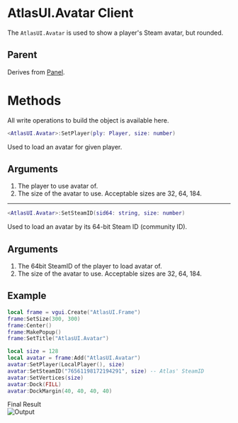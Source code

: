 # AtlasUI.Avatar <client>Client</client>

The `AtlasUI.Avatar` is used to show a player's Steam avatar, but rounded.  

## Parent

Derives from [Panel](https://wiki.facepunch.com/gmod/Panel).

# Methods
All write operations to build the object is available here.

```lua
<AtlasUI.Avatar>:SetPlayer(ply: Player, size: number)
```

Used to load an avatar for given player.

## Arguments

1. The player to use avatar of.
2. The size of the avatar to use. Acceptable sizes are 32, 64, 184.

---


```lua
<AtlasUI.Avatar>:SetSteamID(sid64: string, size: number)
```

Used to load an avatar by its 64-bit Steam ID (community ID).

## Arguments

1. The 64bit SteamID of the player to load avatar of.
2. The size of the avatar to use. Acceptable sizes are 32, 64, 184.

## Example

```lua
local frame = vgui.Create("AtlasUI.Frame")
frame:SetSize(300, 300)
frame:Center()
frame:MakePopup()
frame:SetTitle("AtlasUI.Avatar")

local size = 128
local avatar = frame:Add("AtlasUI.Avatar")
avatar:SetPlayer(LocalPlayer(), size)
avatar:SetSteamID("76561198172194291", size) -- Atlas' SteamID
avatar:SetVertices(size)
avatar:Dock(FILL)
avatar:DockMargin(40, 40, 40, 40)
```

Final Result  
![Output](https://IMGURFILENEEDED.com/a.png)